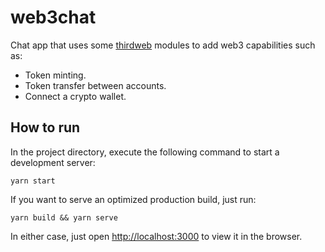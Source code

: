 # web3chat

Chat app that uses some [thirdweb](https://thirdweb.com) modules to add web3 capabilities such as:

- Token minting.
- Token transfer between accounts.
- Connect a crypto wallet.

## How to run

In the project directory, execute the following command to start a development server:

`yarn start`

If you want to serve an optimized production build, just run:

`yarn build && yarn serve`

In either case, just open [http://localhost:3000](http://localhost:3000) to view it in the browser.
